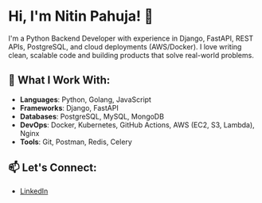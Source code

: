 # Hi, I'm Nitin Pahuja! 👋

I'm a Python Backend Developer with experience in Django, FastAPI, REST APIs, PostgreSQL, and cloud deployments (AWS/Docker). I love writing clean, scalable code and building products that solve real-world problems.

## 💼 What I Work With:
- **Languages**: Python, Golang, JavaScript
- **Frameworks**: Django, FastAPI
- **Databases**: PostgreSQL, MySQL, MongoDB
- **DevOps**: Docker, Kubernetes, GitHub Actions, AWS (EC2, S3, Lambda), Nginx
- **Tools**: Git, Postman, Redis, Celery

## 📫 Let's Connect:
- [LinkedIn](https://www.linkedin.com/in/nitinpahuja3004)
